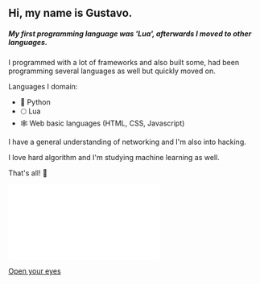 ## Hi, my name is Gustavo.
##### My first programming language was 'Lua', afterwards I moved to other languages.

I programmed with a lot of frameworks and also built some, had been programming several languages as well but quickly moved on.

Languages I domain:
- :snake: Python
- :full_moon: Lua
- :spider_web: Web basic languages (HTML, CSS, Javascript)

I have a general understanding of networking and I'm also into hacking.

I love hard algorithm and I'm studying machine learning as well.

That's all! :rose:

![Poetry](citerate.neocities.org)

[Open your eyes](volentie.neocities.org)
